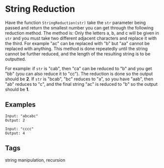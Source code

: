 # String Reduction

Have the function `StringReduction(str)` take the `str` parameter being passed and return the smallest number you can get through the following reduction method. The method is: Only the letters a, b, and c will be given in `str` and you must take two different adjacent characters and replace it with the third. For example "ac" can be replaced with "b" but "aa" cannot be replaced with anything. This method is done repeatedly until the string cannot be further reduced, and the length of the resulting string is to be outputted.

For example: if `str` is "cab", then "ca" can be reduced to "b" and you get "bb" (you can also reduce it to "cc"). The reduction is done so the output should be **2**. If `str` is "bcab", "bc" reduces to "a", so you have "aab", then "ab" reduces to "c", and the final string "ac" is reduced to "b" so the output should be **1**.

## Examples

```
Input: "abcabc"
Output: 2
```

```
Input: "cccc"
Output: 4
```

## Tags

string manipulation, recursion
